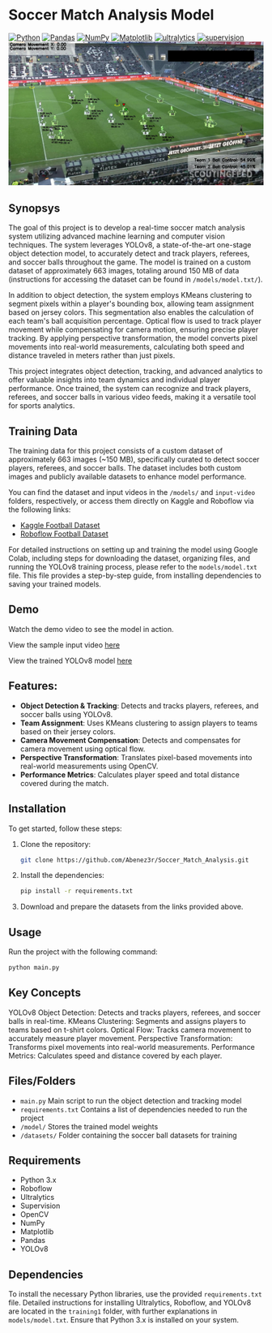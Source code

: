 # Soccer Match Analysis Model
<a href="#"><img alt="Python" src="https://img.shields.io/badge/Python-013243.svg?logo=python&logoColor=white"></a>
<a href="#"><img alt="Pandas" src="https://img.shields.io/badge/Pandas-150458.svg?logo=pandas&logoColor=white"></a>
<a href="#"><img alt="NumPy" src="https://img.shields.io/badge/Numpy-2a4d69.svg?logo=numpy&logoColor=white"></a>
<a href="#"><img alt="Matplotlib" src="https://img.shields.io/badge/Matplotlib-8DF9C1.svg?logo=matplotlib&logoColor=white"></a>
<a href="#"><img alt="ultralytics" src="https://img.shields.io/badge/ultralytics-65A9A8.svg?logo=ultralytics&logoColor=white"></a>
<a href="#"><img alt="supervision" src="https://img.shields.io/badge/supervision-adcbe3.svg?logo=supervision&logoColor=white"></a>
![Screenshot](image.png)

## Synopsys 

The goal of this project is to develop a real-time soccer match analysis system utilizing advanced machine learning and computer vision techniques. The system leverages YOLOv8, a state-of-the-art one-stage object detection model, to accurately detect and track players, referees, and soccer balls throughout the game. The model is trained on a custom dataset of approximately 663 images, totaling around 150 MB of data (instructions for accessing the dataset can be found in ```/models/model.txt/```). 

In addition to object detection, the system employs KMeans clustering to segment pixels within a player's bounding box, allowing team assignment based on jersey colors. This segmentation also enables the calculation of each team's ball acquisition percentage. Optical flow is used to track player movement while compensating for camera motion, ensuring precise player tracking. By applying perspective transformation, the model converts pixel movements into real-world measurements, calculating both speed and distance traveled in meters rather than just pixels.

This project integrates object detection, tracking, and advanced analytics to offer valuable insights into team dynamics and individual player performance. Once trained, the system can recognize and track players, referees, and soccer balls in various video feeds, making it a versatile tool for sports analytics.

## Training Data

The training data for this project consists of a custom dataset of approximately 663 images (~150 MB), specifically curated to detect soccer players, referees, and soccer balls. The dataset includes both custom images and publicly available datasets to enhance model performance.

You can find the dataset and input videos in the `/models/` and `input-video` folders, respectively, or access them directly on Kaggle and Roboflow via the following links:

- [Kaggle Football Dataset](https://www.kaggle.com/competitions/dfl-bundesliga-data-shootout/data?select=clips)
- [Roboflow Football Dataset](https://universe.roboflow.com/roboflow-jvuqo/football-players-detection-3zvbc/dataset/1)
  
For detailed instructions on setting up and training the model using Google Colab, including steps for downloading the dataset, organizing files, and running the YOLOv8 training process, please refer to the `models/model.txt` file. This file provides a step-by-step guide, from installing dependencies to saving your trained models.


## Demo
Watch the demo video to see the model in action.

View the sample input video [here](https://drive.google.com/file/d/1t6agoqggZKx6thamUuPAIdN_1zR9v9S_/view)

View the trained YOLOv8 model [here](https://drive.google.com/file/d/1nh3rMsx0ugfTBFWxFbUlE5Rf8tcbPa1j/view?usp=sharing)

## Features:

- **Object Detection & Tracking**: Detects and tracks players, referees, and soccer balls using YOLOv8.
- **Team Assignment**: Uses KMeans clustering to assign players to teams based on their jersey colors.
- **Camera Movement Compensation**: Detects and compensates for camera movement using optical flow.
- **Perspective Transformation**: Translates pixel-based movements into real-world measurements using OpenCV.
- **Performance Metrics**: Calculates player speed and total distance covered during the match.

## Installation
To get started, follow these steps:

1. Clone the repository:
    ```bash
    git clone https://github.com/Abenez3r/Soccer_Match_Analysis.git
    ```

2. Install the dependencies:
    ```bash
    pip install -r requirements.txt
    ```

3. Download and prepare the datasets from the links provided above.

## Usage
Run the project with the following command:

```bash
python main.py
```

## Key Concepts
YOLOv8 Object Detection: Detects and tracks players, referees, and soccer balls in real-time.
KMeans Clustering: Segments and assigns players to teams based on t-shirt colors.
Optical Flow: Tracks camera movement to accurately measure player movement.
Perspective Transformation: Transforms pixel movements into real-world measurements.
Performance Metrics: Calculates speed and distance covered by each player.

## Files/Folders
- `main.py`            Main script to run the object detection and tracking model
- `requirements.txt`   Contains a list of dependencies needed to run the project
- `/model/`            Stores the trained model weights
- `/datasets/`         Folder containing the soccer ball datasets for training

## Requirements
- Python 3.x
- Roboflow
- Ultralytics
- Supervision
- OpenCV
- NumPy
- Matplotlib
- Pandas
- YOLOv8

## Dependencies
To install the necessary Python libraries, use the provided `requirements.txt` file. Detailed instructions for installing Ultralytics, Roboflow, and YOLOv8 are located in the `training1` folder, with further explanations in `models/model.txt`. Ensure that Python 3.x is installed on your system.

